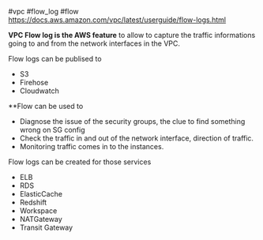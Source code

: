 #vpc #flow_log #flow 
https://docs.aws.amazon.com/vpc/latest/userguide/flow-logs.html

**VPC Flow log is the AWS feature** to allow to capture the traffic informations going to and from the network interfaces in the VPC.

Flow logs can be publised to 
- S3
- Firehose
- Cloudwatch

**Flow can be used to
- Diagnose the issue of the security groups, the clue to find something wrong on SG config
- Check the traffic in and out of the network interface, direction of traffic.
- Monitoring traffic comes in to the instances.

Flow logs can be created for those services
- ELB
- RDS
- ElasticCache
- Redshift
- Workspace
- NATGateway
- Transit Gateway
